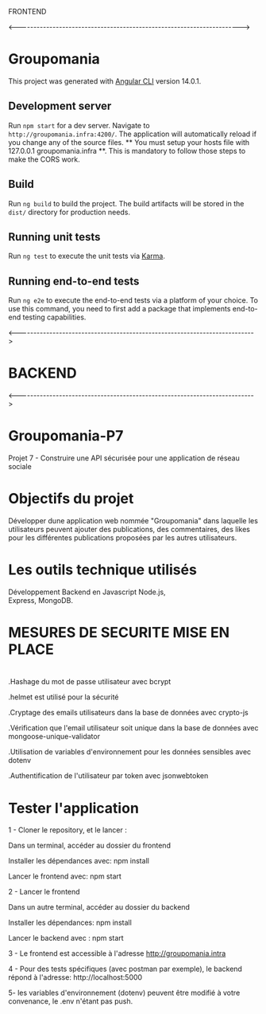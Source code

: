 FRONTEND

<---------------------------------------------------------------------->
# Groupomania

This project was generated with [Angular CLI](https://github.com/angular/angular-cli) version 14.0.1.

## Development server

Run `npm start` for a dev server. Navigate to `http://groupomania.infra:4200/`. The application will automatically reload if you change any of the source files. ** You must setup your hosts file with 127.0.0.1 groupomania.infra **. This is mandatory to follow those steps to make the CORS work.

## Build

Run `ng build` to build the project. The build artifacts will be stored in the `dist/` directory for production needs. 

## Running unit tests

Run `ng test` to execute the unit tests via [Karma](https://karma-runner.github.io).

## Running end-to-end tests

Run `ng e2e` to execute the end-to-end tests via a platform of your choice. To use this command, you need to first add a package that implements end-to-end testing capabilities.


<-------------------------------------------------------------------------->



# BACKEND

<-------------------------------------------------------------------------->

# Groupomania-P7
Projet 7 - Construire une API sécurisée pour une application de réseau sociale

# Objectifs du projet

Développer dune application web nommée "Groupomania" dans laquelle les utilisateurs peuvent ajouter des publications, des commentaires, des likes pour les différentes publications proposées par les autres utilisateurs. 

# Les outils technique utilisés
Développement Backend en Javascript 
 Node.js,  
 Express, 
 MongoDB.

# MESURES DE SECURITE MISE EN PLACE
# 
.Hashage du mot de passe utilisateur avec bcrypt

.helmet est utilisé pour la sécurité 

.Cryptage des emails utilisateurs dans la base de données avec crypto-js

.Vérification que l'email utilisateur soit unique dans la base de données avec mongoose-unique-validator

.Utilisation de variables d'environnement pour les données sensibles avec dotenv

.Authentification de l'utilisateur par token avec jsonwebtoken

# Tester l'application

1 - Cloner le repository, et le lancer :

Dans un terminal, accéder au dossier du frontend

Installer les dépendances avec: npm install

Lancer le frontend avec: npm start

2 - Lancer le frontend

Dans un autre terminal, accéder au dossier du backend

Installer les dépendances: npm install

Lancer le backend avec : npm start

3 - Le frontend est accessible à l'adresse http://groupomania.intra

4 - Pour des tests spécifiques (avec postman par exemple), le backend répond à l'adresse: http://localhost:5000

5- les variables d'environnement (dotenv) peuvent être modifié à votre convenance, le .env n'étant pas push.

